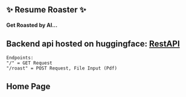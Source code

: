 ## ✨ Resume Roaster ✨
#### Get Roasted by AI...

## Backend api hosted on huggingface: <a href="https://huggingface.co/spaces/prafuel/r2">RestAPI</a>
```
Endpoints:
"/" = GET Request
"/roast" = POST Request, File Input (Pdf)
```

## Home Page
